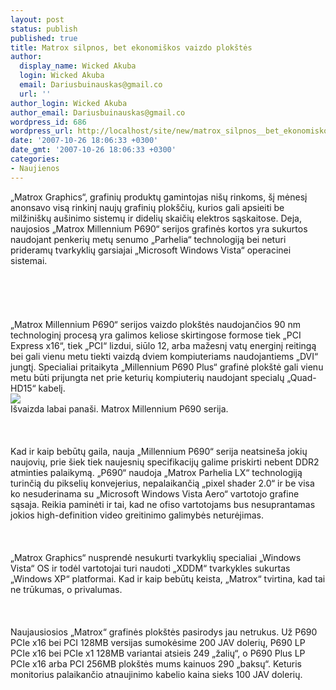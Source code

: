```yaml
---
layout: post
status: publish
published: true
title: Matrox silpnos, bet ekonomiškos vaizdo plokštės
author:
  display_name: Wicked Akuba
  login: Wicked Akuba
  email: Dariusbuinauskas@gmail.co
  url: ''
author_login: Wicked Akuba
author_email: Dariusbuinauskas@gmail.co
wordpress_id: 686
wordpress_url: http://localhost/site/new/matrox_silpnos__bet_ekonomiskos_vaizdo_plokstes/
date: '2007-10-26 18:06:33 +0300'
date_gmt: '2007-10-26 18:06:33 +0300'
categories:
- Naujienos
---
```

<p>„Matrox Graphics“, grafinių produktų gamintojas nišų rinkoms, šį mėnesį anonsavo visą rinkinį naujų grafinių plokščių, kurios gali apsieiti be milžiniškų aušinimo sistemų ir didelių skaičių elektros sąskaitose. Deja, naujosios „Matrox Millennium P690“ serijos grafinės kortos yra sukurtos naudojant penkerių metų senumo „Parhelia“ technologiją bei neturi prideramų tvarkyklių garsiajai „Microsoft Windows Vista“ operacinei sistemai.<br />
<br><br />
<br><br />
<br>„Matrox Millennium P690“ serijos vaizdo plokštės naudojančios 90 nm technologinį procesą yra galimos keliose skirtingose formose tiek „PCI Express x16“, tiek „PCI“ lizdui, siūlo 12, arba mažesnį vatų energinį reitingą bei gali vienu metu tiekti vaizdą dviem kompiuteriams naudojantiems „DVI“ jungtį. Specialiai pritaikyta „Millennium P690 Plus“ grafinė plokštė gali vienu metu būti prijungta net prie keturių kompiuterių naudojant specialų „Quad-HD15“ kabelį.<br><img src=" http://www.trustedreviews.com/images/article/inline/5764-matroxmontage.jpg"><br><span class="saltinis">Išvaizda labai panaši. Matrox Millennium P690 serija.</span><br />
<br><br />
<br>Kad ir kaip bebūtų gaila, nauja „Millennium P690“ serija neatsineša jokių naujovių, prie šiek tiek naujesnių specifikacijų galime priskirti nebent DDR2 atminties palaikymą. „P690“ naudoja „Matrox Parhelia LX“ technologiją turinčią du pikselių konvejerius, nepalaikančią „pixel shader 2.0“ ir be visa ko nesuderinama su „Microsoft Windows Vista Aero“ vartotojo grafine sąsaja. Reikia paminėti ir tai, kad ne ofiso vartotojams bus nesuprantamas jokios high-definition video greitinimo galimybės neturėjimas.<br />
<br><br />
<br>„Matrox Graphics“ nusprendė nesukurti tvarkyklių specialiai „Windows Vista“ OS ir todėl vartotojai turi naudoti „XDDM“ tvarkykles sukurtas „Windows XP“ platformai. Kad ir kaip bebūtų keista, „Matrox“ tvirtina, kad tai ne trūkumas, o privalumas.<br />
<br><br />
<br>Naujausiosios „Matrox“ grafinės plokštės pasirodys jau netrukus. Už P690 PCIe x16 bei PCI 128MB versijas sumokėsime 200 JAV dolerių, P690 LP PCIe x16 bei PCIe x1 128MB variantai atsieis 249 „žalių“, o P690 Plus LP PCIe x16 arba PCI 256MB plokštės mums kainuos 290 „baksų“. Keturis monitorius palaikančio atnaujinimo kabelio kaina sieks 100 JAV dolerių.<br />
<br></p>
